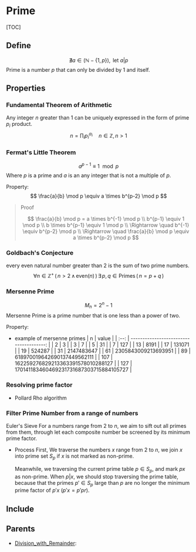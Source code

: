# Prime

[TOC]

## Define

$$
\nexists a \in (\mathbb N - \{1, p\}), \text{ let } a | p  \tag{Prime}
$$
Prime is a number $p$ that can only be divided by $1$ and itself.

## Properties

### Fundamental Theorem of Arithmetic
Any integer $n$ greater than $1$ can be uniquely expressed in the form of prime $p_i$ product.   
$$
n = \prod_i p_i^{\alpha_i} \quad n \in \mathbb Z, n > 1
$$

### Fermat's Little Theorem

$$
a^{p-1} \equiv 1 \mod p
$$
Where $p$ is a prime and $a$ is an any integer that is not a multiple of $p$.

Property:
$$
\frac{a}{b} \mod p \equiv a \times b^{p-2} \mod p
$$

> Proof
>
>
> $$
> \frac{a}{b} \mod p = a \times b^{-1} \mod p  \\
> b^{p-1} \equiv 1 \mod p \\
> b \times b^{p-1} \equiv 1 \mod p  \\
> \Rightarrow \quad b^{-1} \equiv b^{p-2}  \mod p \\
> \Rightarrow \quad \frac{a}{b} \mod p \equiv a \times b^{p-2} \mod p
> $$

### Goldbach's Conjecture

every even natural number greater than 2 is the sum of two prime numbers.
$$
\forall n \in \mathbb{Z}^+ \, (\, n > 2 \, \land \, \text{even}(n) \, ) \, \exists \, p, q \in \text{Primes} \, (\, n = p + q \, )
$$

### Mersenne Prime

$$
M_n = 2^n - 1  \tag{Mersenne number}
$$
Mersenne Prime is a prime number that is one less than a power of two.

Property:
- example of mersenne primes
  |  n   |                                   value |
  | :--: | --------------------------------------: |
  |  2   |                                       3 |
  |  3   |                                       7 |
  |  5   |                                      31 |
  |  7   |                                     127 |
  |  13  |                                    8191 |
  |  17  |                                  131071 |
  |  19  |                                  524287 |
  |  31  |                              2147483647 |
  |  61  |                     2305843009213693951 |
  |  89  |             618970019642690137449562111 |
  | 107  |       162259276829213363391578010288127 |
  | 127  | 170141183460469231731687303715884105727 |

### Resolving prime factor

- Pollard Rho algorithm


### Filter Prime Number from a range of numbers

Euler's Sieve
For a numbers range from $2$ to $n$, we aim to sift out all primes from them, through let each composite number be screened by its minimum prime factor.

- Process
  First, We traverse the numbers $x$ range from $2$ to $n$, we join $x$ into prime set $S_p$ if $x$ is not marked as non-prime.

  Meanwhile, we traversing the current prime table $p \in S_p$, and mark $p x$ as non-prime. When $p | x$, we should stop traversing the prime table, because that the primes $p' \in S_p$ large than $p$ are no longer the minimum prime factor of $p' x$ ($p' x = p' p r$).

## Include

## Parents

- [Division_with_Remainder](./Division_with_Remainder.md): 

